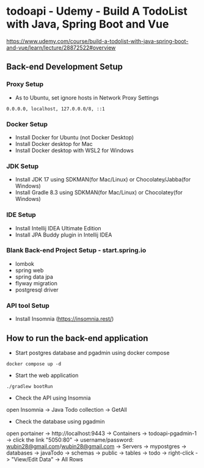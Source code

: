 # todoapi - Udemy - Build A TodoList with Java, Spring Boot and Vue

https://www.udemy.com/course/build-a-todolist-with-java-spring-boot-and-vue/learn/lecture/28872522#overview

## Back-end Development Setup

### Proxy Setup

- As to Ubuntu, set ignore hosts in Network Proxy Settings

```value
0.0.0.0, localhost, 127.0.0.0/8, ::1
```

### Docker Setup

- Install Docker for Ubuntu (not Docker Desktop)
- Install Docker desktop for Mac
- Install Docker desktop with WSL2 for Windows

### JDK Setup

- Install JDK 17 using SDKMAN(for Mac/Linux) or Chocolatey/Jabba(for Windows)
- Install Gradle 8.3 using SDKMAN(for Mac/Linux) or Chocolatey(for Windows)

### IDE Setup

- Install Intellij IDEA Ultimate Edition
- Install JPA Buddy plugin in Intellij IDEA

### Blank Back-end Project Setup - start.spring.io

- lombok
- spring web
- spring data jpa
- flyway migration
- postgresql driver

### API tool Setup

- Install Insomnia (https://insomnia.rest/)

## How to run the back-end application

- Start postgres database and pgadmin using docker compose

```shell
docker compose up -d
```

- Start the web application

```shell
./gradlew bootRun
```

- Check the API using Insomnia

open Insomnia -> Java Todo collection -> GetAll

- Check the database using pgadmin

open portainer -> http://localhost:9443 -> Containers -> todoapi-pgadmin-1 -> click the link "5050:80" -> 
username/password: wubin28@gmail.com/wubin28@gmail.com -> Servers -> mypostgres -> databases -> javaTodo -> 
schemas -> public -> tables -> todo -> right-click -> "View/Edit Data" -> All Rows


